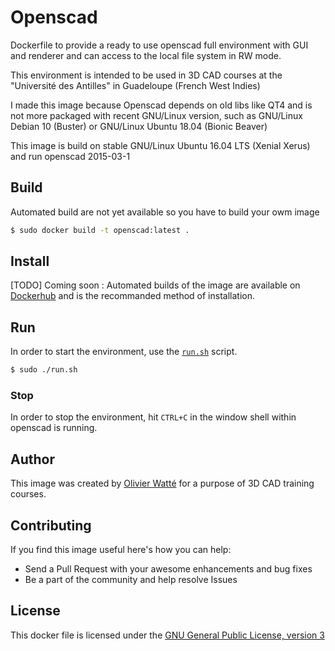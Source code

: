 # Openscad

Dockerfile to provide a ready to use openscad full environment with GUI and renderer and can access to the local file system in RW mode.

This environment is intended to be used in 3D CAD courses at the "Université des Antilles" in Guadeloupe (French West Indies)

I made this image because Openscad depends on old libs like QT4 and is not more packaged with recent GNU/Linux version, such as GNU/Linux Debian 10 (Buster) or GNU/Linux Ubuntu 18.04 (Bionic Beaver)

This image is build on stable GNU/Linux Ubuntu 16.04 LTS (Xenial Xerus) and run openscad 2015-03-1

## Build
Automated build are not yet available so you have to build your owm image

```bash
$ sudo docker build -t openscad:latest .
```
## Install

[TODO] Coming soon : Automated builds of the image are available on [Dockerhub](https://hub.docker.com/) and is the recommanded method of installation.

## Run
In order to start the environment, use the [`run.sh`](run.sh) script.
```bash
$ sudo ./run.sh
```
### Stop
In order to stop the environment, hit `CTRL+C` in the window shell within openscad is running.

## Author

This image was created by [Olivier Watté](httpt://github.com/owatte/) for a purpose of 3D CAD training courses.

## Contributing

If you find this image useful here's how you can help:

* Send a Pull Request with your awesome enhancements and bug fixes
* Be a part of the community and help resolve Issues


## License

This docker file is licensed under the [GNU General Public License, version 3](LICENSE.md)
